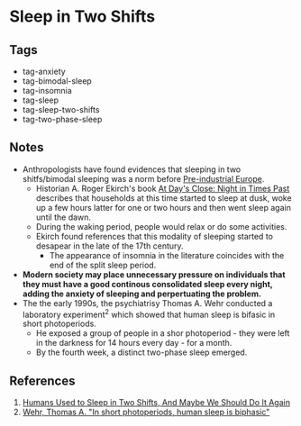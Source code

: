 # Sleep in Two Shifts

## Tags

- tag-anxiety
- tag-bimodal-sleep
- tag-insomnia
- tag-sleep
- tag-sleep-two-shifts
- tag-two-phase-sleep

## Notes

- Anthropologists have found evidences that sleeping in two shitfs/bimodal sleeping was a norm before [Pre-industrial Europe](./PreIndustrialEurope.md).
  - Historian A. Roger Ekirch's book [At Day's Close: Night in Times Past](https://www.amazon.com/At-Days-Close-Night-Times/dp/0393329011) describes that households at this time started to sleep at dusk, woke up a few hours latter for one or two hours and then went sleep again until the dawn.
  - During the waking period, people would relax or do some activities.
  - Ekirch found references that this modality of sleeping started to desapear in the late of the 17th century.
    - The appearance of insomnia in the literature coincides with the end of the split sleep period.
- **Modern society may place unnecessary pressure on individuals that they must have a good continous consolidated sleep every night, adding the anxiety of sleeping and perpertuating the problem.**
- The the early 1990s, the psychiatrisy Thomas A. Wehr conducted a laboratory experiment<sup>2</sup> which showed that human sleep is bifasic in short photoperiods.
  - He exposed a group of people in a shor photoperiod - they were left in the darkness for 14 hours every day - for a month.
  - By the fourth week, a distinct two-phase sleep emerged.

## References

1. [Humans Used to Sleep in Two Shifts, And Maybe We Should Do It Again](https://www.sciencealert.com/humans-used-to-sleep-in-two-shifts-maybe-we-should-again)
2. [Wehr, Thomas A. "In short photoperiods, human sleep is biphasic"](https://onlinelibrary.wiley.com/doi/abs/10.1111/j.1365-2869.1992.tb00019.x)
